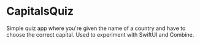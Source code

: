# CapitalsQuiz
Simple quiz app where you're given the name of a country and have to choose the correct capital. Used to experiment with SwiftUI and Combine.
